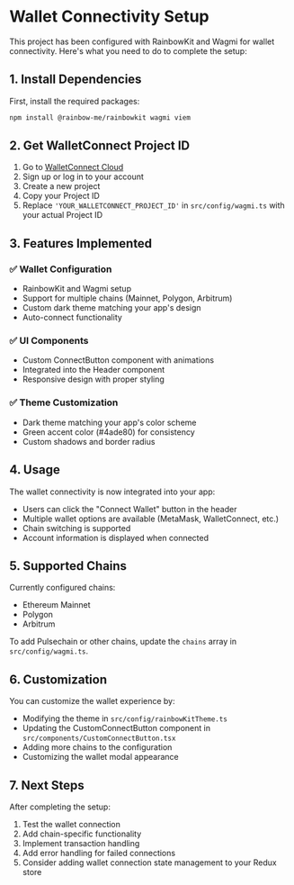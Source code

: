 # Wallet Connectivity Setup

This project has been configured with RainbowKit and Wagmi for wallet connectivity. Here's what you need to do to complete the setup:

## 1. Install Dependencies

First, install the required packages:

```bash
npm install @rainbow-me/rainbowkit wagmi viem
```

## 2. Get WalletConnect Project ID

1. Go to [WalletConnect Cloud](https://cloud.walletconnect.com/)
2. Sign up or log in to your account
3. Create a new project
4. Copy your Project ID
5. Replace `'YOUR_WALLETCONNECT_PROJECT_ID'` in `src/config/wagmi.ts` with your actual Project ID

## 3. Features Implemented

### ✅ Wallet Configuration
- RainbowKit and Wagmi setup
- Support for multiple chains (Mainnet, Polygon, Arbitrum)
- Custom dark theme matching your app's design
- Auto-connect functionality

### ✅ UI Components
- Custom ConnectButton component with animations
- Integrated into the Header component
- Responsive design with proper styling

### ✅ Theme Customization
- Dark theme matching your app's color scheme
- Green accent color (#4ade80) for consistency
- Custom shadows and border radius

## 4. Usage

The wallet connectivity is now integrated into your app:

- Users can click the "Connect Wallet" button in the header
- Multiple wallet options are available (MetaMask, WalletConnect, etc.)
- Chain switching is supported
- Account information is displayed when connected

## 5. Supported Chains

Currently configured chains:
- Ethereum Mainnet
- Polygon
- Arbitrum

To add Pulsechain or other chains, update the `chains` array in `src/config/wagmi.ts`.

## 6. Customization

You can customize the wallet experience by:

- Modifying the theme in `src/config/rainbowKitTheme.ts`
- Updating the CustomConnectButton component in `src/components/CustomConnectButton.tsx`
- Adding more chains to the configuration
- Customizing the wallet modal appearance

## 7. Next Steps

After completing the setup:

1. Test the wallet connection
2. Add chain-specific functionality
3. Implement transaction handling
4. Add error handling for failed connections
5. Consider adding wallet connection state management to your Redux store 